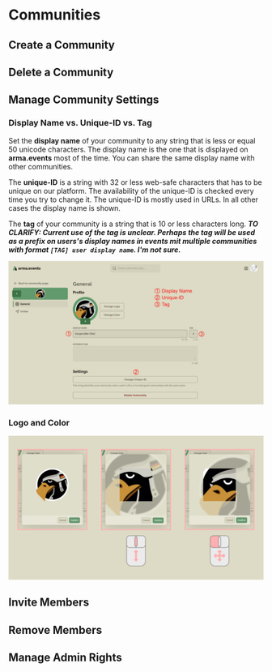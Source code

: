 # Communities

## Create a Community

## Delete a Community

## Manage Community Settings

### Display Name vs. Unique-ID vs. Tag

Set the **display name** of your community to any string that is less or equal 50 unicode characters. The display name is the one that is displayed on **arma.events** most of the time. You can share the same display name with other communities.

The **unique-ID** is a string with 32 or less web-safe characters that has to be unique on our platform. The availability of the unique-ID is checked every time you try to change it. The unique-ID is mostly used in URLs. In all other cases the display name is shown.

The **tag** of your community is a string that is 10 or less characters long. ***TO CLARIFY: Current use of the tag is unclear. Perhaps the tag will be used as a prefix on users's display names in events mit multiple communities with format `[TAG] user display name`. I'm not sure.***

![Community Name Types](../images/community-name-types.png "Community Name Types")

### Logo and Color

![Community Logo](../images/community-logo.png "Community Logo")

## Invite Members

## Remove Members

## Manage Admin Rights
